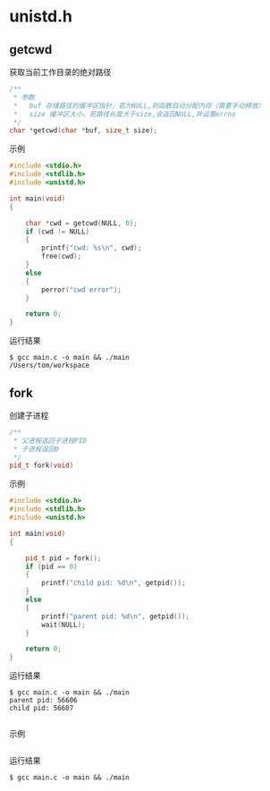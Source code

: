 # unistd.h

## getcwd

获取当前工作目录的绝对路径

```cpp
/**
 * 参数
 *   buf 存储路径的缓冲区指针，若为NULL,则函数自动分配内存（需要手动释放）
 *   size 缓冲区大小，若路径长度大于size,会返回NULL,并设置errno  
 */
char *getcwd(char *buf, size_t size);
```

示例

```cpp
#include <stdio.h>
#include <stdlib.h>
#include <unistd.h>

int main(void)
{

    char *cwd = getcwd(NULL, 0);
    if (cwd != NULL)
    {
        printf("cwd: %s\n", cwd);
        free(cwd);
    }
    else
    {
        perror("cwd error");
    }

    return 0;
}
```

运行结果

```shell
$ gcc main.c -o main && ./main
/Users/tom/workspace
```

## fork

创建子进程

```cpp
/**
 * 父进程返回子进程PID
 * 子进程返回0
 */
pid_t fork(void)
```

示例

```cpp
#include <stdio.h>
#include <stdlib.h>
#include <unistd.h>

int main(void)
{

    pid_t pid = fork();
    if (pid == 0)
    {
        printf("child pid: %d\n", getpid());
    }
    else
    {
        printf("parent pid: %d\n", getpid());
        wait(NULL);
    }

    return 0;
}
```

运行结果

```shell
$ gcc main.c -o main && ./main
parent pid: 56606
child pid: 56607
```




```cpp

```

示例

```cpp

```

运行结果

```shell
$ gcc main.c -o main && ./main
```
